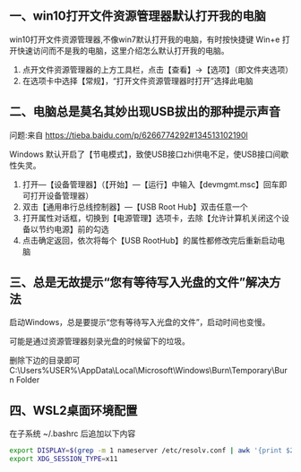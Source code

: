## 一、win10打开文件资源管理器默认打开我的电脑

win10打开文件资源管理器,不像win7默认打开我的电脑，有时按快捷键 Win+e 打开快速访问而不是我的电脑，这里介绍怎么默认打开我的电脑。
1. 点开文件资源管理器的上方工具栏，点击【查看】->【选项】（即文件夹选项）
2. 在选项卡中选择【常规】，“打开文件资源管理器时打开”选择此电脑

## 二、电脑总是莫名其妙出现USB拔出的那种提示声音
问题:来自 <https://tieba.baidu.com/p/6266774292#134513102190l> 

Windows 默认开启了【节电模式】，致使USB接口zhi供电不足，使USB接口间歇性失灵。

1. 打开—【设备管理器】（【开始】—【运行】中输入【devmgmt.msc】回车即可打开设备管理器）
2. 双击【通用串行总线控制器】—【USB Root Hub】双击任意一个
3. 打开属性对话框，切换到【电源管理】选项卡，去除【允许计算机关闭这个设备以节约电源】前的勾选
4. 点击确定返回，依次将每个【USB RootHub】的属性都修改完后重新启动电脑

## 三、总是无故提示“您有等待写入光盘的文件”解决方法

启动Windows，总是要提示“您有等待写入光盘的文件”，启动时间也变慢。

可能是通过资源管理器刻录光盘的时候留下的垃圾。

删除下边的目录即可C:\Users\%USER%\AppData\Local\Microsoft\Windows\Burn\Temporary\Burn Folder

## 四、WSL2桌面环境配置
在子系统 ~/.bashrc 后追加以下内容

```bash
export DISPLAY=$(grep -m 1 nameserver /etc/resolv.conf | awk '{print $2}'):0
export XDG_SESSION_TYPE=x11
```